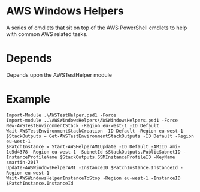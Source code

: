 # AWS Windows Helpers
A series of cmdlets that sit on top of the AWS PowerShell cmdlets to help with common AWS related tasks.

# Depends
Depends upon the AWSTestHelper module

# Example

```
Import-Module .\AWSTestHelper.psd1 -Force
Import-module ..\AWSWindowsHelpers\AWSWindowsHelpers.psd1 -Force
New-AWSTestEnvironmentStack -Region eu-west-1 -ID Default
Wait-AWSTestEnvironmentStackCreation -ID Default -Region eu-west-1 
$StackOutputs = Get-AWSTestEnvironmentStackOutputs -ID Default -Region eu-west-1
$PatchInstance = Start-AWSHelperAMIUpdate -ID Default -AMIID ami-1e5d4378 -Region eu-west-1 -SubnetId $StackOutputs.PublicSubnetID -InstanceProfileName $StackOutputs.SSMInstanceProfileID -KeyName smartin-2017
Update-AWSWindowsHelperAMI -InstanceID $PatchInstance.InstanceId -Region eu-west-1
Wait-AWSWindowsHelperInstanceToStop -Region eu-west-1 -InstanceID $PatchInstance.InstanceId 
```